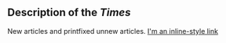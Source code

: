 ## Description of the *Times*

New articles and printfixed unnew articles.
[I'm an inline-style link](https://www.google.com)

